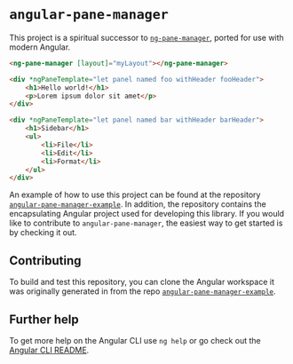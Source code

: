 # `angular-pane-manager`

This project is a spiritual successor to [`ng-pane-manager`], ported for use with modern Angular.

```html
<ng-pane-manager [layout]="myLayout"></ng-pane-manager>

<div *ngPaneTemplate="let panel named foo withHeader fooHeader">
    <h1>Hello world!</h1>
    <p>Lorem ipsum dolor sit amet</p>
</div>

<div *ngPaneTemplate="let panel named bar withHeader barHeader">
    <h1>Sidebar</h1>
    <ul>
        <li>File</li>
        <li>Edit</li>
        <li>Format</li>
    </ul>
</div>
```

<!--TODO: create an actual sample project-->
An example of how to use this project can be found at the repository [`angular-pane-manager-example`].  In addition, the repository contains the encapsulating Angular project used for developing this library.  If you would like to contribute to `angular-pane-manager`, the easiest way to get started is by checking it out.

## Contributing

To build and test this repository, you can clone the Angular workspace it was originally generated in from the repo [`angular-pane-manager-example`].

## Further help

To get more help on the Angular CLI use `ng help` or go check out the [Angular CLI README](https://github.com/angular/angular-cli/blob/master/README.md).

[`ng-pane-manager`]: https://github.com/opuslogica/ng-pane-manager
[`angular-pane-manager-example`]: https://github.com/rookie1024/angular-pane-manager-example